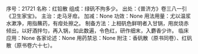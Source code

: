序号：21721
名称：红铅散
组成：绿矾不拘多少。
出处：《普济方》卷三八一引《卫生家宝》。
主治：走马牙疳。
加减：None
功效：None
用法用量：尤以温浆水漱净，用指蘸药，有疳处擦之。
制备方法：上相矾色鲜明者入甘锅，用炭烧赤倾出，以好酒拌匀，再入锅，如此数遍，令色红，研作细末，入麝香少许。
临床应用：None
各家论述：None
用药禁忌：None
附注：香矾散（原书同卷）、红矾散（原书卷六十七）。
